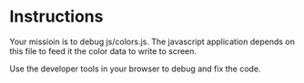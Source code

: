 # Instructions

Your missioin is to debug js/colors.js. The javascript application depends on this file to feed it the color data to write to screen.

Use the developer tools in your browser to debug and fix the code.
